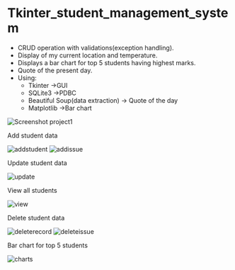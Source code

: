 # Tkinter_student_management_system
* CRUD operation with validations(exception handling).
* Display of my current location and temperature.
* Displays a bar chart for top 5 students having highest marks. 
* Quote of the present day.
* Using:
  * Tkinter ->GUI
  * SQLite3 ->PDBC
  * Beautiful Soup(data extraction) -> Quote of the day
  * Matplotlib ->Bar chart

![Screenshot project1](https://user-images.githubusercontent.com/54211989/104578479-cb354280-5680-11eb-957c-82b13e6ec8c0.png)

Add student data

![addstudent](https://user-images.githubusercontent.com/54211989/104578937-53b3e300-5681-11eb-8ed0-80766d6a8e3d.png)
![addissue](https://user-images.githubusercontent.com/54211989/104579034-747c3880-5681-11eb-8ab5-78d0de82fcd1.png)

Update student data

![update](https://user-images.githubusercontent.com/54211989/104579052-7ba34680-5681-11eb-85a3-08ddc06d0b82.png)

View all students

![view](https://user-images.githubusercontent.com/54211989/104578955-5a425a80-5681-11eb-9a29-5e66bf205317.png)

Delete student data

![deleterecord](https://user-images.githubusercontent.com/54211989/104578943-557da680-5681-11eb-9840-ada3ebbda3bc.png)
![deleteissue](https://user-images.githubusercontent.com/54211989/104579045-780fbf80-5681-11eb-822a-2f7da983efa7.png)

Bar chart for top 5 students

![charts](https://user-images.githubusercontent.com/54211989/104579059-7d6d0a00-5681-11eb-8eac-ea9946b9860f.png)

